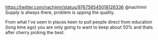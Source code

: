 https://twitter.com/nachimir/status/976756545018126336 @nachimir Supply is always there, problem is upping the quality.

From what I've seen in places keen to pull people direct from education (long time ago) you are only going to want to keep about 50% and thats after cherry picking the best.